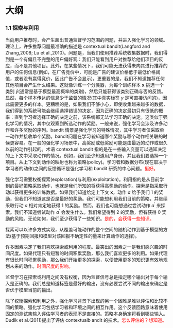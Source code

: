 # 大纲


### 1.1 探索与利用

当向用户推荐时，会产生超出普通监督学习范围的问题，并进入强化学习的领域。理论上，许多推荐问题最准确的描述是 contextual bandit(Langford and Zhang,2008; Lu et al.,2010)。问题是，当我们使用推荐系统收集数据时，我们得到是一个有偏且不完整的用户偏好观：我们只能看到用户对推荐给他们项目的反应，而不是其他项目。此外，在某些情况下，我们可能无法获得未向其进行推荐的用户的任何信息(例如，在广告竞价中，可能是广告的建议价格低于最低价格阈值，或者没有赢得竞价，因此广告不会显示)。更重要的是，我们不知道推荐任何其他项目会产生什么结果。这就像训练一个分类器，为每个训练样本 $\boldsymbol{x}$ 挑选一个类别 $\hat{y}$(通常是基于模型最高概率的类别)，然后只能获得该类别正确与否的反馈。显然，每个样本传达的信息少于监督的情况(其中真实标签 $y$ 是可直接访问的)，因此需要更多的样本。更糟糕的是，如果我们不够小心，即使收集越来越多的数据，我们得到的系统可能会继续选择错误的决定，因为正确的决定最初只有很低的概率：直到学习者选择正确的决定之前，该系统都无法学习正确的决定。这类似于强化学习的情况，其中仅观察到所选动作的奖励。一般来说，强化学习会涉及许多动作和许多奖励的序列。bandit 情景是强化学习的特殊情况，其中学习者仅采取单一动作并接收单个奖励。bandit问题在学习者知道哪个奖励与哪个动作相关联的时候更容易。在一般的强化学习场景中，高奖励或低奖励可能是由最近的动作或很久以前的动作引起的。术语 contextual bandit 指的是在一些输入变量可以通知决定的上下文中采取动作的情况。例如，我们至少知道用户身份，并且我们要选择一个项目。从上下文到动作的映射也称为策略(policy)。学习者和数据分布(现在取决于学习者的动作)之间的反馈循环是强化学习和 bandit 研究的中心问题。<span style="color:red;">挺好。</span>

强化学习需要权衡探索(exploration)与利用(exploitation)。利用指的是从目前学到的最好策略采取动作，也就是我们所知的将获得高奖励的动作。探索是指采取行动以获得更多的训练数据。如果我们知道给定上下文 $\boldsymbol{x}$，动作 $a$ 给予我们 $1$ 的奖励，但我们不知道这是否是最好的奖励。我们可能想利用我们目前的策略，并继续采取行动 $a$ 相对肯定地获得 $1$ 的奖励。然而，我们也可能想通过尝试动作 $a^{\prime}$ 来探索。我们不知道尝试动作 $a^{\prime}$ 会发生什么。我们希望得到 $2$ 的奖励，但有获得 $0$ 奖励的风险。无论如何，我们至少获得了一些知识。<span style="color:red;">是的，会获得一些知识。</span>

探索可以以许多方式实现，从覆盖可能动作的整个空间的随机动作到基于模型的方法(基于预期回报和模型对该回报不确定性的量来计算动作的选择)。

许多因素决定了我们喜欢探索或利用的程度。最突出的因素之一是我们感兴趣的时间尺度。如果代理只有短暂的时间积累奖励，那么我们喜欢更多的利用。如果代理有很长时间积累奖励，那么我们开始更多的探索，以便使用更多的知识更有效地规划未来的动作。<span style="color:red;">时间尺度的影响。</span>

监督学习在探索或利用之间没有权衡，因为监督信号总是指定哪个输出对于每个输入是正确的。我们总是知道标签是最好的输出，没有必要尝试不同的输出来确定是否优于模型当前的输出。

除了权衡探索和利用之外，强化学习背景下出现的另一个困难是难以评估和比较不同的策略。强化学习包括学习者和环境之间的相互作用。这个反馈回路意味着使用固定的测试集输入评估学习者的表现不是直接的。策略本身确定将看到哪些输入。Dudik et al.(2011)提出了评估 contextualb andit 的技术。<span style="color:red;">怎么评估的？想知道。</span>
